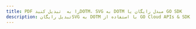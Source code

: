 ---title: PDF را به  تبدیل کنیدDOTM، SVG به DOTM مبدل رایگان یا GO SDKdescription: تبدیل رایگانSVG به DOTM با استفاده از GO Cloud APIs & SDK همچنین اسناد PDF را در Cloud ایجاد، ویرایش و رندر کنید.---